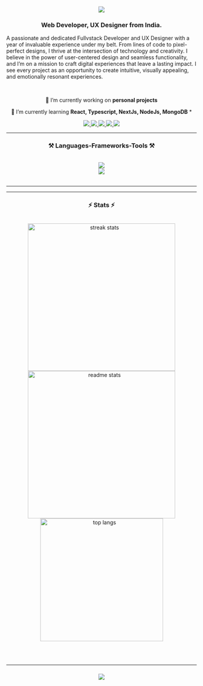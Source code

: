

<h1 align="center">
    <img src="https://readme-typing-svg.herokuapp.com/?font=Righteous&size=35&center=true&vCenter=true&width=500&height=70&duration=4000&lines=Hi+There!+👋;+I'm+Prudhvi!;" />
</h1>

<h3 align="center">Web Developer, UX Designer from India.</h3>
<p>
A passionate and dedicated Fullvstack Developer and UX Designer with a year of invaluable experience under my belt. From lines of code to pixel-perfect designs, I thrive at the intersection of technology and creativity. I believe in the power of user-centered design and seamless functionality, and I’m on a mission to craft digital experiences that leave a lasting impact. I see every project as an opportunity to create intuitive, visually appealing, and emotionally resonant experiences.
</p>

<br/>

<div align="center">
 
 🔭 I’m currently working on **personal projects**
 
 🌱 I’m currently learning **React, Typescript, NextJs, NodeJs, MongoDB**
*
 
 </div>
 
<div align="center">
  <a href="https://prudhvi-dev.netlify.app/" target="_blank">
     <img src="https://img.shields.io/badge/Portfolio-255E63?style=for-the-badge&logo=About.me&logoColor=white" target="_blank" />
  </a>
  <a href="mailto:prudv.raj06@gmail.com">
    <img src="https://img.shields.io/badge/Gmail-D14836?style=for-the-badge&logo=gmail&logoColor=white" />
  </a>
  <a href="https://www.linkedin.com/in/prudhvi-raj06/" target="_blank">
    <img src="https://img.shields.io/badge/LinkedIn-0077B5?style=for-the-badge&logo=linkedin&logoColor=white" target="_blank" />
  </a>
  <a href="https://dribbble.com/prudhvi13" target="_blank">
    <img src="https://img.shields.io/badge/Dribbble-EA4C89?style=for-the-badge&logo=dribbble&logoColor=white" target="_blank" />
  </a>
  <a href="https://twitter.com/prudv_13">
    <img src="https://img.shields.io/badge/Twitter-1DA1F2?style=for-the-badge&logo=twitter&logoColor=white" />
  </a>
</div>

 <hr/>
 
<h3 align="center">⚒️ Languages-Frameworks-Tools ⚒️</h3>
<br/>
<div align="center">
    <img src="https://skillicons.dev/icons?i=html,css,bootstrap,javascript,react,typescript,firebase,figma" /><br>
    <img src="https://skillicons.dev/icons?i=git,webpack,babel,java,spring,mysql,docker" />
</div>

<br/>
<hr/>

<hr/>

<h3 align="center">⚡ Stats ⚡</h3>
<br>
<div align=center>
  <img width=390 src="https://streak-stats.demolab.com/?user=prudv13&count_private=true&theme=react&border_radius=10" alt="streak stats"/>
  <img width=390 src="https://github-readme-stats-salesp07.vercel.app/api?username=prudv13&count_private=true&show_icons=true&theme=react&rank_icon=github&border_radius=10" alt="readme stats" />
  <br/>
  <img width=325 align="center" src="https://github-readme-stats-salesp07.vercel.app/api/top-langs/?username=prudv13&hide=HTML&langs_count=8&layout=compact&theme=react&border_radius=10&size_weight=0.5&count_weight=0.5&exclude_repo=github-readme-stats" alt="top langs" />
</div>

<br/><br/>
<hr/>

<h3 align="center">
    <img src="https://readme-typing-svg.herokuapp.com/?font=Righteous&size=25&center=true&vCenter=true&width=500&height=70&duration=4000&lines=Thanks+for+visiting!+✌️;+Shoot+me+a+message+on+Linkedin!;I'm+always+down+to+collab+:)">
</h3>

<br/>
